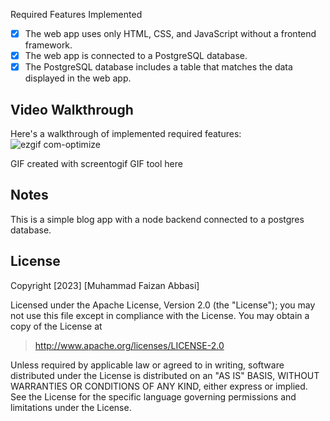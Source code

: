 Required Features Implemented

- [x] The web app uses only HTML, CSS, and JavaScript without a frontend framework.
- [x] The web app is connected to a PostgreSQL database.
- [x] The PostgreSQL database includes a table that matches the data displayed in the web app.

## Video Walkthrough

Here's a walkthrough of implemented required features:
![ezgif com-optimize](https://github.com/faizanx168/techBlogger/assets/105330878/2f2cc0fb-0bcb-4b08-9dce-e8d86d5c9d1d)

GIF created with screentogif GIF tool here

## Notes

This is a simple blog app with a node backend connected to a postgres database.

## License

Copyright [2023] [Muhammad Faizan Abbasi]

Licensed under the Apache License, Version 2.0 (the "License"); you may not use this file except in compliance with the License. You may obtain a copy of the License at

> http://www.apache.org/licenses/LICENSE-2.0

Unless required by applicable law or agreed to in writing, software distributed under the License is distributed on an "AS IS" BASIS, WITHOUT WARRANTIES OR CONDITIONS OF ANY KIND, either express or implied. See the License for the specific language governing permissions and limitations under the License.
